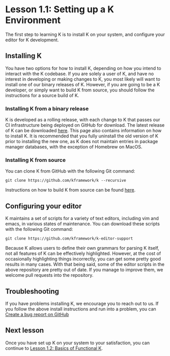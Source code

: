 # Lesson 1.1: Setting up a K Environment

The first step to learning K is to install K on your system, and configure your
editor for K development.

## Installing K

You have two options for how to install K, depending on how you intend to
interact with the K codebase. If you are solely a user of K, and have no
interest in developing or making changes to K, you most likely will want to
install one of our binary releases of K. However, if you are going to be a K
developer, or simply want to build K from source, you should follow the
instructions for a source build of K.

### Installing K from a binary release

K is developed as a rolling release, with each change to K that passes our
CI infrastructure being deployed on GitHub for download. The latest release of
K can be downloaded [here](https://github.com/kframework/k/releases/latest).
This page also contains information on how to install K. It is recommended
that you fully uninstall the old version of K prior to installing the new one,
as K does not maintain entries in package manager databases, with the exception
of Homebrew on MacOS.

### Installing K from source

You can clone K from GitHub with the following Git command:

```
git clone https://github.com/kframework/k --recursive
```

Instructions on how to build K from source can be found
[here](https://github.com/kframework/k/blob/master/README.md).

## Configuring your editor

K maintains a set of scripts for a variety of text editors, including vim and
emacs, in various states of maintenance. You can download these scripts with
the following Git command:

```
git clone https://github.com/kframework/k-editor-support
```

Because K allows users to define their own grammars for parsing K itself,
not all features of K can be effectively highlighted. However, at the cost of
occasionally highlighting things incorrectly, you can get some pretty good
results in many cases. With that being said, some of the editor scripts in the
above repository are pretty out of date. If you manage to improve them, we
welcome pull requests into the repository.

## Troubleshooting

If you have problems installing K, we encourage you to reach out to us. If you
follow the above install instructions and run into a problem, you can
[Create a bug report on GitHub](https://github.com/kframework/k/issues/new?assignees=&labels=bug&template=bug-report.md&title=%5BBug%5D+%5Bkompile%7Ckast%7Ckrun%7Ckprove%7Cksearch%5D+-+DESCRIPTION)

## Next lesson

Once you have set up K on your system to your satisfaction, you can continue to
[Lesson 1.2: Basics of Functional K](../02_basics/README.md).
